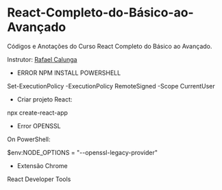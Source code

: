 # React-Completo-do-Básico-ao-Avançado
Códigos e Anotações do Curso React Completo do Básico ao Avançado.

Instrutor: [Rafael Calunga](https://www.udemy.com/user/rafael-calunga-2/)


- ERROR NPM INSTALL POWERSHELL

Set-ExecutionPolicy -ExecutionPolicy RemoteSigned -Scope CurrentUser


- Criar projeto React:

npx create-react-app <nome-app>


- Error OPENSSL

On PowerShell:

$env:NODE_OPTIONS = "--openssl-legacy-provider"


- Extensão Chrome

React Developer Tools